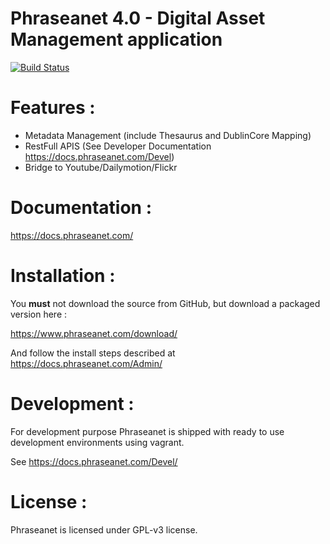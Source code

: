 Phraseanet 4.0 - Digital Asset Management application
=====================================================

[![Build Status](https://secure.travis-ci.org/alchemy-fr/Phraseanet.png?branch=master)](http://travis-ci.org/alchemy-fr/Phraseanet)

# Features :

 - Metadata Management (include Thesaurus and DublinCore Mapping)
 - RestFull APIS (See Developer Documentation https://docs.phraseanet.com/Devel)
 - Bridge to Youtube/Dailymotion/Flickr

# Documentation :

https://docs.phraseanet.com/

# Installation :

You **must** not download the source from GitHub, but download a packaged version here :

https://www.phraseanet.com/download/

And follow the install steps described at https://docs.phraseanet.com/Admin/

# Development :

For development purpose Phraseanet is shipped with ready to use development environments using vagrant.

See https://docs.phraseanet.com/Devel/

# License :

Phraseanet is licensed under GPL-v3 license.
